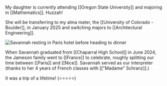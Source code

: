 My daughter is currently attending [[Oregon State University]] and majoring in [[Mathematics]]. Huzzah!

She will be transferring to my alma mater, the [[University of Colorado - Boulder]], in January 2025 and switching majors to [[Architectural Engineering]].

![Savannah resting in Paris hotel before heading to dinner](https://i.imgur.com/lJH91Me.jpeg)

When Savannah graduated from [[Chaparral High School]] in June 2024, the Jameson family went to [[France]] to celebrate, roughly splitting our time between [[Paris]] and [[Nice]]. Savannah served as our interpreter (thanks to her 4 years of French classes with [["Madame" Schranz]].)

It was a trip of a lifetime! (⭐⭐⭐⭐⭐)
